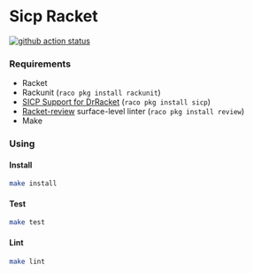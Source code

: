 # Sicp Racket

[![github action status](https://github.com/vadimfilimonov/sicp/workflows/Racket%20CI/badge.svg)](https://github.com/vadimfilimonov/sicp/actions)

### Requirements

*  Racket
*  Rackunit (`raco pkg install rackunit`)
*  [SICP Support for DrRacket](https://docs.racket-lang.org/sicp-manual/index.html) (`raco pkg install sicp`)
*  [Racket-review](https://github.com/Bogdanp/racket-review) surface-level linter (`raco pkg install review`)
*  Make

### Using

#### Install

```sh
make install
```

#### Test

```sh
make test
```

#### Lint

```sh
make lint
```
